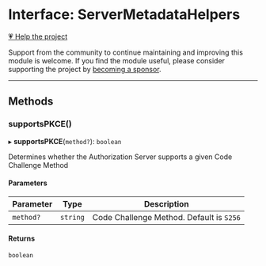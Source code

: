 # Interface: ServerMetadataHelpers

[💗 Help the project](https://github.com/sponsors/panva)

Support from the community to continue maintaining and improving this module is welcome. If you find the module useful, please consider supporting the project by [becoming a sponsor](https://github.com/sponsors/panva).

***

## Methods

### supportsPKCE()

▸ **supportsPKCE**(`method?`): `boolean`

Determines whether the Authorization Server supports a given Code Challenge
Method

#### Parameters

| Parameter | Type | Description |
| ------ | ------ | ------ |
| `method?` | `string` | Code Challenge Method. Default is `S256` |

#### Returns

`boolean`
